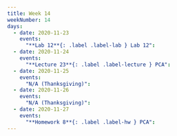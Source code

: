```yaml
---
title: Week 14
weekNumber: 14
days:
  - date: 2020-11-23
    events:
      "**Lab 12**{: .label .label-lab } Lab 12":
  - date: 2020-11-24
    events:
      "**Lecture 23**{: .label .label-lecture } PCA":
  - date: 2020-11-25
    events:
      "N/A (Thanksgiving)":
  - date: 2020-11-26
    events:
      "N/A (Thanksgiving)":
  - date: 2020-11-27
    events:
      "**Homework 8**{: .label .label-hw } PCA":
---
```

